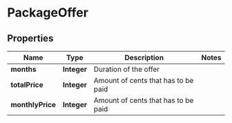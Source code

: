 

# PackageOffer

## Properties

Name | Type | Description | Notes
------------ | ------------- | ------------- | -------------
**months** | **Integer** | Duration of the offer | 
**totalPrice** | **Integer** | Amount of cents that has to be paid | 
**monthlyPrice** | **Integer** | Amount of cents that has to be paid | 





